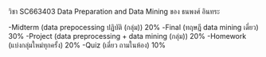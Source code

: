 วิชา SC663403 Data Preparation and Data Mining ของ ธนพงศ์ อินทระ

-Midterm (data prepocessing ปฏิบัติ (กลุ่ม))               20%
-Final (ทฤษฎี data mining เดี่ยว)                        30%
-Project (data preprocessing + data mining (กลุ่ม))     20%
-Homework (แบ่งกลุ่มใหม่ทุกครั้ง)                            20%
-Quiz (เดี่ยว ถามในห้อง)                                  10%
